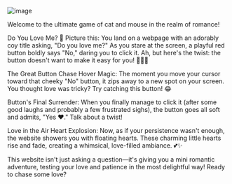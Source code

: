 ![image](https://i.ibb.co/LCf4B2J/do-You-Love-Me.gif)

Welcome to the ultimate game of cat and mouse in the realm of romance!

Do You Love Me? 💖
Picture this: You land on a webpage with an adorably coy title asking, "Do you love me?" As you stare at the screen, a playful red button boldly says "No," daring you to click it. Ah, but here's the twist: the button doesn't want to make it easy for you! 🏃‍♂️💨

The Great Button Chase
Hover Magic: The moment you move your cursor toward that cheeky "No" button, it zips away to a new spot on your screen. You thought love was tricky? Try catching this button! 😂

Button's Final Surrender: When you finally manage to click it (after some good laughs and probably a few frustrated sighs), the button goes all soft and admits, "Yes ❤️." Talk about a twist!

Love in the Air
Heart Explosion: Now, as if your persistence wasn't enough, the website showers you with floating hearts. These charming little hearts rise and fade, creating a whimsical, love-filled ambiance. 💕✨

This website isn't just asking a question—it's giving you a mini romantic adventure, testing your love and patience in the most delightful way! Ready to chase some love?

